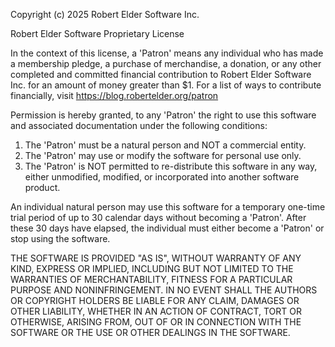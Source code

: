 Copyright (c) 2025 Robert Elder Software Inc.
 
Robert Elder Software Proprietary License

In the context of this license, a 'Patron' means any individual who has made a membership pledge, a purchase of merchandise, a donation, or any other completed and committed financial contribution to Robert Elder Software Inc. for an amount of money greater than $1.  For a list of ways to contribute financially, visit https://blog.robertelder.org/patron

Permission is hereby granted, to any 'Patron' the right to use this software and associated documentation under the following conditions:

1) The 'Patron' must be a natural person and NOT a commercial entity.
2) The 'Patron' may use or modify the software for personal use only.
3) The 'Patron' is NOT permitted to re-distribute this software in any way, either unmodified, modified, or incorporated into another software product.

An individual natural person may use this software for a temporary one-time trial period of up to 30 calendar days without becoming a 'Patron'.  After these 30 days have elapsed, the individual must either become a 'Patron' or stop using the software.

THE SOFTWARE IS PROVIDED "AS IS", WITHOUT WARRANTY OF ANY KIND, EXPRESS OR IMPLIED, INCLUDING BUT NOT LIMITED TO THE WARRANTIES OF MERCHANTABILITY, FITNESS FOR A PARTICULAR PURPOSE AND NONINFRINGEMENT. IN NO EVENT SHALL THE AUTHORS OR COPYRIGHT HOLDERS BE LIABLE FOR ANY CLAIM, DAMAGES OR OTHER LIABILITY, WHETHER IN AN ACTION OF CONTRACT, TORT OR OTHERWISE, ARISING FROM, OUT OF OR IN CONNECTION WITH THE SOFTWARE OR THE USE OR OTHER DEALINGS IN THE SOFTWARE.
